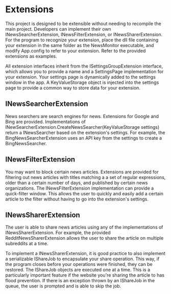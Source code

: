# Extensions
This project is designed to be extensible without needing to recompile the main project. Developers can implement their own INewsSearcherExtension, INewsFilterExtension, or INewsSharerExtension. For the program to recognize your extension, place the dll file containing your extension in the same folder as the NewsMonitor executable, and modify App.config to refer to your extension. Refer to the provided extensions as examples.

All extension interfaces inherit from the ISettingsGroupExtension interface, which allows you to provide a name and a SettingsPage implementation for your extension. Your settings page is dynamically added to the settings window in the app. A KeyValueStorage object is injected into the settings page to provide a common way to store data for your extension. 

## INewsSearcherExtension

News searchers are search engines for news. Extensions for Google and Bing are provided. Implementations of INewSearcherExtension.CreateNewsSearcher(KeyValueStorage settings) return a INewsSearcher based on the extension's settings. For example, the BingNewsSearcherExtension uses an API key from the settings to create a BingNewsSearcher. 

## INewsFilterExtension

You may want to block certain news articles. Extensions are provided for filtering out news articles with titles matching a a set of regular expressions, older than a certain number of days, and published by certain news organizations. The INewsFilterExtension implementation can provide a quick-filter window. This allows the user to quickly and easily add a certain article to the filter without having to go into the extension's settings. 


## INewsSharerExtension

The user is able to share news articles using any of the implementations of INewsSharerExtension. For example, the provided RedditNewsSharerExtension allows the user to share the article on multiple subreddits at a time. 

To implement a INewsSharerExtension, it is good practice to also implement a serializable IShareJob to encapsulate your share operation. This way, if the program closes before your operations were finished, they can be restored. The IShareJob objects are executed one at a time. This is a particularly important feature if the website you're sharing the article to has flood prevention. If there is an exception thrown by an IShareJob in the queue, the user is prompted and is able to skip the job. 
